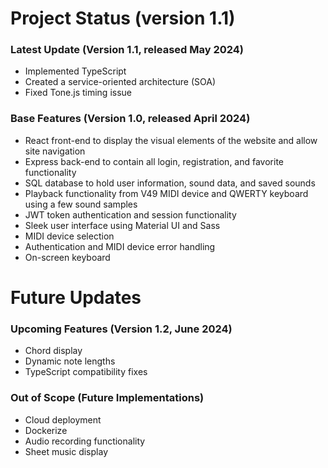 # Project Status (version 1.1)

### Latest Update (Version 1.1, released May 2024)
- Implemented TypeScript
- Created a service-oriented architecture (SOA)
- Fixed Tone.js timing issue

### Base Features (Version 1.0, released April 2024)
- React front-end to display the visual elements of the website and allow site navigation
- Express back-end to contain all login, registration, and favorite functionality
- SQL database to hold user information, sound data, and saved sounds
- Playback functionality from V49 MIDI device and QWERTY keyboard using a few sound samples
- JWT token authentication and session functionality
- Sleek user interface using Material UI and Sass
- MIDI device selection
- Authentication and MIDI device error handling
- On-screen keyboard

# Future Updates

### Upcoming Features (Version 1.2, June 2024)
- Chord display
- Dynamic note lengths
- TypeScript compatibility fixes

### Out of Scope (Future Implementations)
- Cloud deployment
- Dockerize
- Audio recording functionality
- Sheet music display
